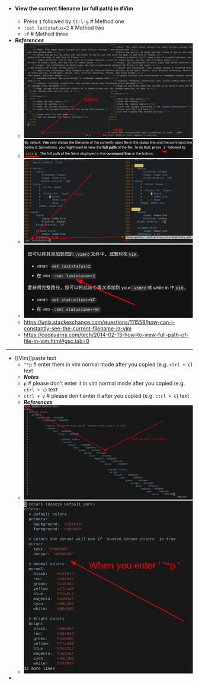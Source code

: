 - #### View the current filename (or full path) in #Vim
	- Press `1` followed by `Ctrl-g` # Method one
	- `:set laststatus=2` # Method two
    - `:f` # Method three
- ***References***
	- ![image.png](./assets/image_1666859889641_0.png)
	- ![image.png](./assets/image_1666859986313_0.png)
	- ![image.png](./assets/image_1664599143765_0.png)
	- ![image.png](./assets/image_1664599170405_0.png)
	- https://unix.stackexchange.com/questions/111558/how-can-i-constantly-see-the-current-filename-in-vim
	- https://codeyarns.com/tech/2014-02-13-how-to-view-full-path-of-file-in-vim.html#gsc.tab=0
- ---
- [[Vim]]paste text
  * `"*p` # enter them in vim normal mode after you copied (e.g. `ctrl + c`) text
  * ***Notes***
  * `p` # please don't enter it in vim normal mode after you copied (e.g. `ctrl + c`) text
  * `ctrl + v` # please don't enter it after you copied (e.g. `ctrl + c`) text
  * ***References***
  * ![image.png](./assets/image_1664614739483_0.png)
  * ![image.png](./assets/image_1664615062591_0.png)
-

